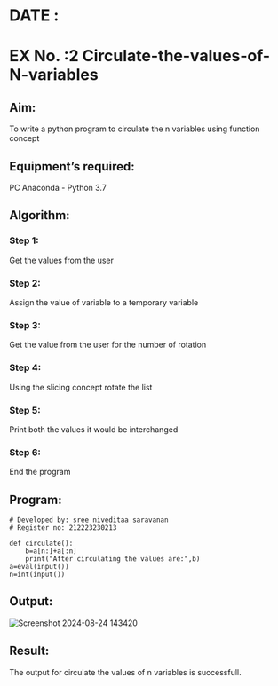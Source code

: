 # DATE :
# EX No. :2 Circulate-the-values-of-N-variables
## Aim:
To write a python program to circulate the n variables using function concept
## Equipment’s required:
PC
Anaconda - Python 3.7
## Algorithm: 
### Step 1: 
Get the values from the user
### Step 2: 
Assign the value of variable to a temporary variable
### Step 3: 
Get the value from the user for the number of rotation
### Step 4: 
Using the slicing concept rotate the list
### Step 5: 
Print both the values it would be interchanged
### Step 6: 
End the program
## Program:

```
# Developed by: sree niveditaa saravanan
# Register no: 212223230213
```
```
def circulate():
    b=a[n:]+a[:n]
    print("After circulating the values are:",b)
a=eval(input())
n=int(input())
```
## Output:

![Screenshot 2024-08-24 143420](https://github.com/user-attachments/assets/3ca5e88b-5cc1-433a-9b65-24260743bfe7)


## Result:
The output for circulate the values of n variables is successfull.
